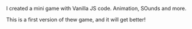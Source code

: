 I created a mini game with Vanilla JS code. 
Animation, SOunds and more. 

This is a first version of thew game, and it will get better! 

